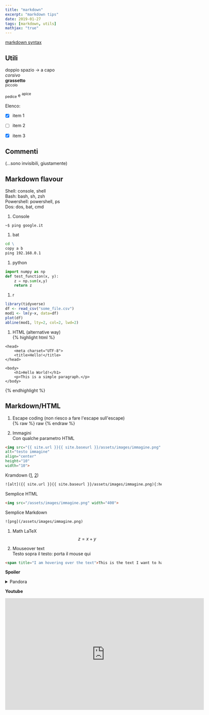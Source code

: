 ```yaml
---
title: "markdown"
excerpt: "markdown tips"
date: 2019-01-27
tags: [markdown, utils]
mathjax: "true"
---
```



[markdown syntax](https://daringfireball.net/projects/markdown/syntax/)  

## Utili
doppio spazio → a capo  
*corsivo*  
**grassetto**  
<small>piccolo</small>  

<sub>pedice</sub> e <sup>apice</sup>  

Elenco:  
- [x] item 1
- [ ] item 2
- [x] item 3



## Commenti

[comment]: # (Questo è un commento, non verrà incluso. Necessita di una linea vuota prima del commento)

[comment]: <> (Questo è un commento, non verrà incluso. Necessita di una linea vuota prima del commento. GitHub rifiuta <>)

[//]: # (Questa sintassi funziona come un commento, e non apparirà in alcun output)

<!--- 
Questo è un commento, non sarà incluso
--->

(...sono invisibili, giustamente)


## Markdown flavour
Shell:      console, shell  
Bash:       bash, sh, zsh  
Powershell: powershell, ps  
Dos:        dos, bat, cmd  

1. Console  
```console
~$ ping google.it
```

1. bat  
```bat
cd \
copy a b
ping 192.168.0.1
```

1. python  
```python
import numpy as np
def test_function(x, y):
    z = np.sum(x,y)
    return z
```

1. r  
```r
library(tidyverse)
df <- read_csv("some_file.csv")
mod1 <- lm(y~x, data=df)
plot(df)
abline(mod1, lty=2, col=2, lwd=2)
```

1. HTML (alternative way)  
{% highlight html %}
<!DOCTYPE html>
<html lang="en">

    <head>
        <meta charset="UTF-8">
        <title>Hello!</title>
    </head>

    <body>
        <h1>Hello World!</h1>
        <p>This is a simple paragraph.</p>
    </body>

</html>
{% endhighlight %}



## Markdown/HTML

1. Escape coding (non riesco a fare l'escape sull'escape)  
{% raw %} raw {% endraw %}


1. Immagini  
Con qualche parametro HTML  
```html
<img src="{{ site.url }}{{ site.baseurl }}/assets/images/immagine.png" 
alt="testo immagine"
align="center"
height="10"
width="10">
```
Kramdown ([1](https://stackoverflow.com/questions/39021630/kramdown-how-can-i-set-the-location-of-the-image), [2](https://kramdown.gettalong.org/quickref.html))  
```html
![alt]({{ site.url }}{{ site.baseurl }}/assets/images/immagine.png){:height="10px" width="10px"}
```
Semplice HTML  
```html
<img src="/assets/images/immagine.png" width="400">
```
Semplice Markdown  
```html
![png](/assets/images/immagine.png)
```


1. Math LaTeX  
$$z=x+y$$

1. Mouseover text  
Testo sopra il testo: <span title="OHHHHHHHHHHHHHOOOOOOOOOOOOOHHHHHHH!">porta il mouse qui</span>
```html
<span title="I am hovering over the text">This is the text I want to have a mousover</span>
```

**Spoiler**  
<details>
<summary>
Pandora
</summary>
<span style="color: #f2cf4a; font-family: Babas; font-size: 2em;">Dio è morto</span>
</details>  


**Youtube**  
<iframe width="640" height="360" 
src="https://www.youtube-nocookie.com/embed/uVv7c8qOTa0?controls=0&amp;showinfo=0" 
frameborder="0" allowfullscreen></iframe>
<br/>




